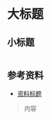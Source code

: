 # 大标题

## 小标题

<img src="https://github.com/jeanboydev/Android-ReadTheFuckingSourceCode/blob/master/resources/images/xxx/xxx.png" alt=""/>

## 参考资料

- [资料标题](http://www.baidu.com)

> 内容
